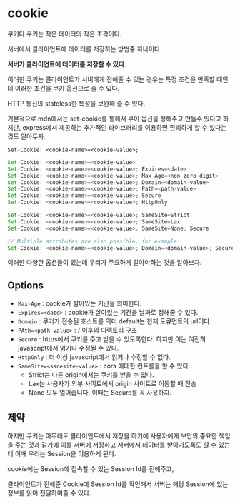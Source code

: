 # cookie

쿠키다 쿠키는 작은 데이터의 작은 조각이다.

서버에서 클라이언트에 데이터를 저장하는 방법중 하나이다.

**서버가 클라이언트에 데이터를 저장할 수 있다.**

이러한 쿠키는 클라이언트가 서버에게 전해줄 수 있는 경우는 특정 조건을 만족할 때인데 이러한 조건을 쿠키 옵션으로 줄 수 있다.

HTTP 통신의 stateless한 특성을 보완해 줄 수 있다.

기본적으로 mdn에서는 set-cookie를 통해서 쿠이 옵션을 정해주고 만들수 있다고 하지만, express에서 제공하는 추가적인 라이브러리를 이용하면 편리하게 할 수 있다는 것도 알아두자.

`Set-Cookie: <cookie-name>=<cookie-value>;`

```js
Set-Cookie: <cookie-name>=<cookie-value>
Set-Cookie: <cookie-name>=<cookie-value>; Expires=<date>
Set-Cookie: <cookie-name>=<cookie-value>; Max-Age=<non-zero-digit>
Set-Cookie: <cookie-name>=<cookie-value>; Domain=<domain-value>
Set-Cookie: <cookie-name>=<cookie-value>; Path=<path-value>
Set-Cookie: <cookie-name>=<cookie-value>; Secure
Set-Cookie: <cookie-name>=<cookie-value>; HttpOnly

Set-Cookie: <cookie-name>=<cookie-value>; SameSite=Strict
Set-Cookie: <cookie-name>=<cookie-value>; SameSite=Lax
Set-Cookie: <cookie-name>=<cookie-value>; SameSite=None; Secure

// Multiple attributes are also possible, for example:
Set-Cookie: <cookie-name>=<cookie-value>; Domain=<domain-value>; Secure; HttpOnly
```

이러한 다양한 옵션들이 있는데 우리가 주요하게 알아야하는 것을 알아보자.

## Options

- `Max-Age` : cookie가 살아있는 기간을 의미한다.
- `Expires=<date>` : cookie가 살아있는 기간을 날짜로 정해줄 수 있다.
- `Domain` : 쿠키가 전송될 호스트를 의미 default는 현재 도큐먼트의 url이다.
- `PAth=<path-value>` : / 이후의 디렉토리 구조
- `Secure` : https에서 쿠키를 주고 받을 수 있도록한다. 하지만 이는 여전히 javascript에서 읽거나 수정될 수 있다.
- `HttpOnly` : 더 이상 javascript에서 읽거나 수정할 수 없다.
- `SameSite=<sanesite-value>` : cors 에대한 컨트롤을 할 수 있다.
  - Strict는 다른 origin에서는 쿠키를 받을 수 없다.
  - Lax는 사용자가 외부 사이트에서 origin 사이트로 이동할 때 전송
  - None 모두 열어줍니다. 이때는 Secure를 꼭 사용하자.

## 제약

하지만 쿠키는 아무래도 클라이언트에서 저장을 하기에 사용자에게 보안의 중요한 책임을 주는 것과 같기에 이를 서버에 저장하고 서버에서 데이터를 받아가도록도 할 수 있는데 이때 우리는 Session을 이용하게 된다.

cookie에는 Session에 접속할 수 있는 Session Id를 전해주고,

클라이언트가 전해준 Cookie에 Session Id를 확인해서 서버는 해당 Session에 있는 정보를 읽어 전달하여줄 수 있다.
